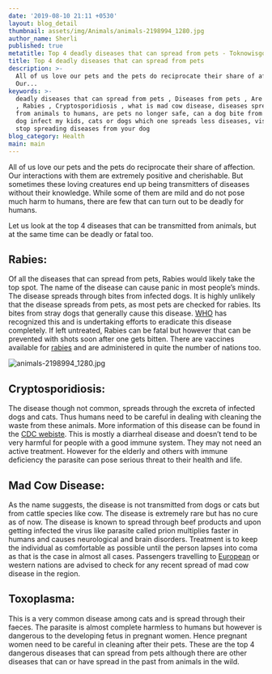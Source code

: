 ```yaml
---
date: '2019-08-10 21:11 +0530'
layout: blog_detail
thumbnail: assets/img/Animals/animals-2198994_1280.jpg
author_name: Sherli
published: true
metatitle: Top 4 deadly diseases that can spread from pets - Toknowisgood
title: Top 4 deadly diseases that can spread from pets
description: >-
  All of us love our pets and the pets do reciprocate their share of affection.
  Our...
keywords: >-
  deadly diseases that can spread from pets , Diseases from pets , Are pets safe
  , Rabies , Cryptosporidiosis , what is mad cow disease, diseases spreading
  from animals to humans, are pets no longer safe, can a dog bite from our pet
  dog infect my kids, cats or dogs which one spreads less diseases, visit vet to
  stop spreading diseases from your dog
blog_category: Health
main: main
---
```


All of us love our pets and the pets do reciprocate their share of affection. Our interactions with them are extremely positive and cherishable. But sometimes these loving creatures end up being transmitters of diseases without their knowledge. While some of them are mild and do not pose much harm to humans, there are few that can turn out to be deadly for humans.

Let us look at the top 4 diseases that can be transmitted from animals, but at the same time can be deadly or fatal too.

## Rabies:
Of all the diseases that can spread from pets, Rabies would likely take the top spot. The name of the disease can cause panic in most people’s minds. The disease spreads through bites from infected dogs. It is highly unlikely that the disease spreads from pets, as most pets are checked for rabies. Its bites from stray dogs that generally cause this disease. [WHO](https://www.who.int/rabies/en/) has recognized this and is undertaking efforts to eradicate this disease completely. If left untreated, Rabies can be fatal but however that can be prevented with shots soon after one gets bitten. There are vaccines available for [rabies](https://www.vaccines.gov/diseases/rabies) and are administered in quite the number of nations too.

![animals-2198994_1280.jpg]({{site.baseurl}}/assets/img/Animals/animals-2198994_1280.jpg)

## Cryptosporidiosis:
The disease though not common, spreads through the excreta of infected dogs and cats. Thus humans need to be careful in dealing with cleaning the waste from these animals. More information of this disease can be found in the [CDC webiste](https://www.cdc.gov/parasites/crypto/general-info.html?CDC_AA_refVal=https%3A%2F%2Fwww.cdc.gov%2Fparasites%2Fcrypto%2Fgen_info%2Finfect.html). This is mostly a diarrheal disease and doesn’t tend to be very harmful for people with a good immune system. They may not  need an active treatment. However for the elderly and others with immune deficiency the parasite can pose serious threat to their health and life. 

## Mad Cow Disease:
As the name suggests, the disease is not transmitted from dogs or cats but from cattle species like cow. The disease is extremely rare but has no cure as of now. The disease is known to spread through beef products and upon getting infected the virus like parasite called prion multiplies faster in humans and causes neurological and brain disorders. Treatment is to keep the individual as comfortable as possible until the person lapses into coma as that is the case in almost all cases. Passengers travelling to [European](https://www.urmc.rochester.edu/encyclopedia/content.aspx?ContentTypeID=85&ContentID=P01444)  or western nations are advised to check for any recent spread of mad cow disease in the region.

## Toxoplasma:
This is a very common disease among cats and is spread through their faeces. The parasite is almost complete harmless to humans but however is dangerous to the developing fetus in pregnant women. Hence pregnant women need to be careful in cleaning after their pets. These are the top 4 dangerous diseases that can spread from pets although there are other diseases that can or have spread in the past from animals in the wild.
